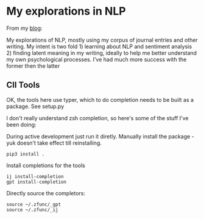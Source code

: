# My explorations in NLP

From my [blog](https://idvork.in/nlp):

My explorations of NLP, mostly using my corpus of journal entries and other writing. My intent is two fold 1) learning about NLP and sentiment analysis 2) finding latent meaning in my writing, ideally to help me better understand my own psychological processes. I’ve had much more success with the former then the latter

## ClI Tools

OK, the tools here use typer, which to do completion needs to be built as a package. See setup.py

I don't really understand zsh completion, so here's some of the stuff I've been doing:

During active development just run it diretly.
Manually install the package - yuk doesn't take effect till reinstalling.

    pip3 install .

Install completions for the tools

    ij install-completion
    gpt install-completion

Directly source the completors:

    source ~/.zfunc/_gpt
    source ~/.zfunc/_ij
